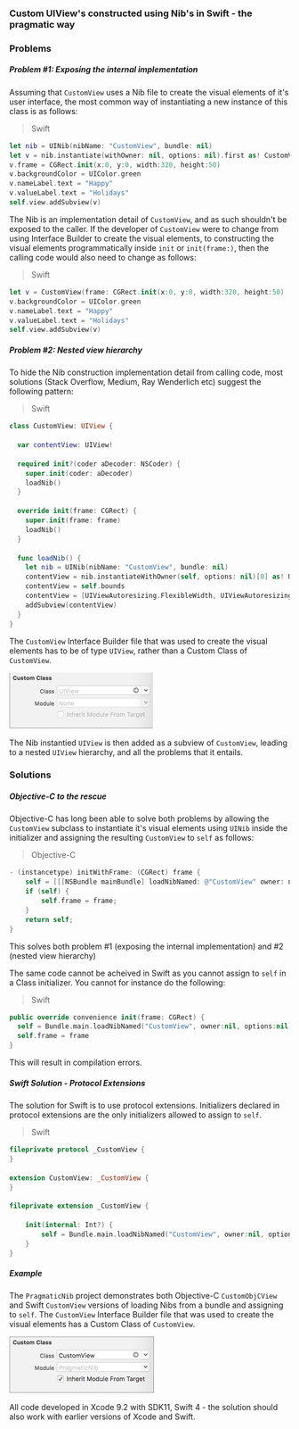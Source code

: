 ### Custom UIView's constructed using Nib's in Swift - the pragmatic way

### Problems

##### Problem #1: Exposing the internal implementation

Assuming that `CustomView` uses a Nib file to create the visual elements of it's user interface, the most common way of instantiating a new instance of this class is as follows:

> Swift

```swift
let nib = UINib(nibName: "CustomView", bundle: nil)
let v = nib.instantiate(withOwner: nil, options: nil).first as! CustomView
v.frame = CGRect.init(x:0, y:0, width:320, height:50)
v.backgroundColor = UIColor.green
v.nameLabel.text = "Happy"
v.valueLabel.text = "Holidays"
self.view.addSubview(v)
```

The Nib is an implementation detail of `CustomView`, and as such shouldn't be exposed to the caller. If the developer of `CustomView` were to change from using Interface Builder to create the visual elements, to constructing the visual elements programmatically inside `init` or `init(frame:)`, then the calling code would also need to change as follows:

> Swift

```swift
let v = CustomView(frame: CGRect.init(x:0, y:0, width:320, height:50)
v.backgroundColor = UIColor.green
v.nameLabel.text = "Happy"
v.valueLabel.text = "Holidays"
self.view.addSubview(v)
```

##### Problem #2: Nested view hierarchy

To hide the Nib construction implementation detail from calling code, most solutions (Stack Overflow, Medium, Ray Wenderlich etc) suggest the following pattern:

> Swift

```swift
class CustomView: UIView {
  
  var contentView: UIView!
  
  required init?(coder aDecoder: NSCoder) {
    super.init(coder: aDecoder)
    loadNib()
  }

  override init(frame: CGRect) {
    super.init(frame: frame)
    loadNib()
  }

  func loadNib() {
    let nib = UINib(nibName: "CustomView", bundle: nil)
    contentView = nib.instantiateWithOwner(self, options: nil)[0] as! UIView
    contentView = self.bounds
    contentView = [UIViewAutoresizing.FlexibleWidth, UIViewAutoresizing.FlexibleHeight]
    addSubview(contentView)
  }
}
```

The `CustomView` Interface Builder file that was used to create the visual elements has to be of type `UIView`, rather than a Custom Class of `CustomView`. 

![CustomClass](./Documentation/Images/CustomClass.png)

The Nib instantied `UIView` is then added as a subview of `CustomView`, leading to a nested `UIView` hierarchy, and all the problems that it entails.

### Solutions

##### Objective-C to the rescue

Objective-C has long been able to solve both problems by allowing the `CustomView` subclass to instantiate it's visual elements using `UINib` inside the initializer and assigning the resulting `CustomView` to `self` as follows:

> Objective-C

```objective-c
- (instancetype) initWithFrame: (CGRect) frame {
    self = [[[NSBundle mainBundle] loadNibNamed: @"CustomView" owner: nil options: nil] objectAtIndex: 0];
    if (self) {
        self.frame = frame;
    }
    return self;
}
```
This solves both problem #1 (exposing the internal implementation) and #2 (nested view hierarchy)

The same code cannot be acheived in Swift as you cannot assign to `self` in a Class initializer. You cannot for instance do the following:

> Swift

```swift
public override convenience init(frame: CGRect) {
  self = Bundle.main.loadNibNamed("CustomView", owner:nil, options:nil)![0] as! Self;
  self.frame = frame
}
```

This will result in compilation errors.

##### Swift Solution - Protocol Extensions

The solution for Swift is to use protocol extensions. Initializers declared in protocol extensions are the only initializers allowed to assign to `self`.

> Swift

```swift
fileprivate protocol _CustomView {
}

extension CustomView: _CustomView {
}

fileprivate extension _CustomView {

    init(internal: Int?) {
        self = Bundle.main.loadNibNamed("CustomView", owner:nil, options:nil)![0] as! Self;
    }
}
```

##### Example

The `PragmaticNib` project demonstrates both Objective-C `CustomObjCView` and Swift `CustomView` versions of loading Nibs from a bundle and assigning to `self`. The `CustomView` Interface Builder file that was used to create the visual elements has a Custom Class of `CustomView`.

![CustomClassCorrect](./Documentation/Images/CustomClassCorrect.png)

All code developed in Xcode 9.2 with SDK11, Swift 4 - the solution should also work with earlier versions of Xcode and Swift.
